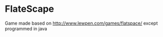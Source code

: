 FlateScape
==========

Game made based on http://www.lewpen.com/games/flatspace/ except programmed in java
